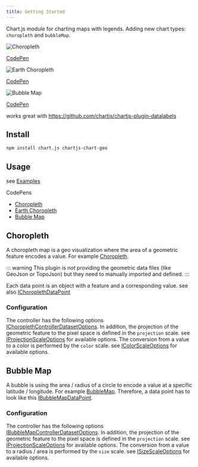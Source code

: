```yaml
---
title: Getting Started
---
```


Chart.js module for charting maps with legends. Adding new chart types: `choropleth` and `bubbleMap`.

![Choropleth](https://user-images.githubusercontent.com/4129778/78821942-8b974700-79da-11ea-988d-142f7788ffe6.png)

[CodePen](https://codepen.io/sgratzl/pen/gOaBQep)

![Earth Choropleth](https://user-images.githubusercontent.com/4129778/78821946-8d610a80-79da-11ea-9ebb-23baca9db670.png)

[CodePen](https://codepen.io/sgratzl/pen/bGVmQKw)

![Bubble Map](https://user-images.githubusercontent.com/4129778/78821935-89cd8380-79da-11ea-81bf-842fcbd3eff4.png)

[CodePen](https://codepen.io/sgratzl/pen/YzyJRvm)

works great with https://github.com/chartjs/chartjs-plugin-datalabels

## Install

```sh
npm install chart.js chartjs-chart-geo
```

## Usage

see [Examples](./examples/)

CodePens

- [Choropleth](https://codepen.io/sgratzl/pen/gOaBQep)
- [Earth Choropleth](https://codepen.io/sgratzl/pen/bGVmQKw)
- [Bubble Map](https://codepen.io/sgratzl/pen/YzyJRvm)

## Choropleth

A choropleth map is a geo visualization where the area of a geometric feature encodes a value. For example [Choropleth](./examples/choropleth.md).

::: warning
This plugin is _not_ providing the geometric data files (like GeoJson or TopoJson) but they need to manually imported and defined.
:::

Each data point is an object with a feature and a corresponding value. see also [IChoroplethDataPoint](/api/interfaces/IChoroplethDataPoint.html)

### Configuration

The controller has the following options [IChoroplethControllerDatasetOptions](/api/interfaces/IChoroplethControllerDatasetOptions.html).
In addition, the projection of the geometric feature to the pixel space is defined in the `projection` scale. see [IProjectionScaleOptions](/api/interfaces/IProjectionScaleOptions.html) for available options. The conversion from a value to a color is performed by the `color` scale. see [IColorScaleOptions](/api/interfaces/IColorScaleOptions.html) for available options.

## Bubble Map

A bubble is using the area / radius of a circle to encode a value at a specific latitude / longitude. For example [BubbleMap](./examples/bubbleMap.md). Therefore, a data point has to look like this [IBubbleMapDataPoint](/api/interfaces/IBubbleMapDataPoint.html).

### Configuration

The controller has the following options [IBubbleMapControllerDatasetOptions](/api/interfaces/IBubbleMapControllerDatasetOptions.html).
In addition, the projection of the geometric feature to the pixel space is defined in the `projection` scale. see [IProjectionScaleOptions](/api/interfaces/IProjectionScaleOptions.html) for available options. The conversion from a value to a radius / area is performed by the `size` scale. see [ISizeScaleOptions](/api/interfaces/ISizeScaleOptions.html) for available options.
